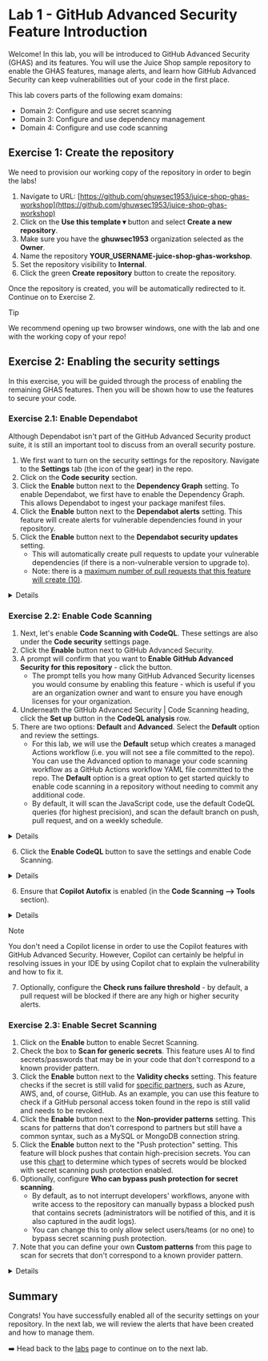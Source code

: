 # Lab 1 - GitHub Advanced Security Feature Introduction

Welcome! In this lab, you will be introduced to GitHub Advanced Security (GHAS) and its features. You will use the Juice Shop sample repository to enable the GHAS features, manage alerts, and learn how GitHub Advanced Security can keep vulnerabilities out of your code in the first place.

This lab covers parts of the following exam domains:

- Domain 2: Configure and use secret scanning
- Domain 3: Configure and use dependency management
- Domain 4: Configure and use code scanning

## Exercise 1: Create the repository

We need to provision our working copy of the repository in order to begin the labs!

1. Navigate to URL: [https://github.com/ghuwsec1953/juice-shop-ghas-workshop](https://github.com/ghuwsec1953/juice-shop-ghas-workshop)
2. Click on the **Use this template ▾** button and select **Create a new repository**.
3. Make sure you have the **ghuwsec1953** organization selected as the **Owner**.
4. Name the repository **YOUR_USERNAME-juice-shop-ghas-workshop**.
5. Set the repository visibility to **Internal**.
6. Click the green **Create repository** button to create the repository.

Once the repository is created, you will be automatically redirected to it.  Continue on to Exercise 2.

> [!TIP]
> We recommend opening up two browser windows, one with the lab and one with the working copy of your repo!

## Exercise 2: Enabling the security settings

In this exercise, you will be guided through the process of enabling the remaining GHAS features. Then you will be shown how to use the features to secure your code.

### Exercise 2.1: Enable Dependabot

Although Dependabot isn't part of the GitHub Advanced Security product suite, it is still an important tool to discuss from an overall security posture.

1. We first want to turn on the security settings for the repository. Navigate to the **Settings** tab (the icon of the gear) in the repo.
2. Click on the  **Code security** section.
3. Click the **Enable** button next to the **Dependency Graph** setting. To enable Dependabot, we first have to enable the Dependency Graph. This allows Dependabot to ingest your package manifest files.
4. Click the **Enable** button next to the **Dependabot alerts** setting. This feature will create alerts for vulnerable dependencies found in your repository.
5. Click the **Enable** button next to the **Dependabot security updates** setting.
    - This will automatically create pull requests to update your vulnerable dependencies (if there is a non-vulnerable version to upgrade to).
    - Note: there is a [maximum number of pull requests that this feature will create (10)](https://docs.github.com/en/enterprise-cloud@latest/code-security/dependabot/working-with-dependabot/troubleshooting-dependabot-errors#dependabot-cannot-open-any-more-pull-requests).

<details>
  <img src="images/lab-1-1-1.png"/>
</details>

### Exercise 2.2: Enable Code Scanning

1. Next, let's enable **Code Scanning with CodeQL**. These settings are also under the **Code security** settings page.
2. Click the **Enable** button next to GitHub Advanced Security.
3. A prompt will confirm that you want to **Enable GitHub Advanced Security for this repository** - click the button.
    - The prompt tells you how many GitHub Advanced Security licenses you would consume by enabling this feature - which is useful if you are an organization owner and want to ensure you have enough licenses for your organization.
4. Underneath the GitHub Advanced Security | Code Scanning heading, click the **Set up** button in the **CodeQL analysis** row.
5. There are two options: **Default** and **Advanced**. Select the **Default** option and review the settings.
    - For this lab, we will use the **Default** setup which creates a managed Actions workflow (i.e. you will not see a file committed to the repo). You can use the Advanced option to manage your code scanning workflow as a GitHub Actions workflow YAML file committed to the repo. The **Default** option is a great option to get started quickly to enable code scanning in a repository without needing to commit any additional code.
    - By default, it will scan the JavaScript code, use the default CodeQL queries (for highest precision), and scan the default branch on push, pull request, and on a weekly schedule.

<details>
  <img src="images/lab-1-2-1.png"/>
</details>
  
6. Click the **Enable CodeQL** button to save the settings and enable Code Scanning.

<details>
  <img src="images/lab-1-2-2.png"/>
</details>
  
6. Ensure that **Copilot Autofix** is enabled (in the **Code Scanning --> Tools** section).

<details>
  <img src="images/lab-1-2-3.png"/>
</details>

> [!NOTE]  
> You don't need a Copilot license in order to use the Copilot features with GitHub Advanced Security. However, Copilot can certainly be helpful in resolving issues in your IDE by using Copilot chat to explain the vulnerability and how to fix it.

7. Optionally, configure the **Check runs failure threshold** - by default, a pull request will be blocked if there are any high or higher security alerts.

### Exercise 2.3: Enable Secret Scanning

1. Click on the **Enable** button to enable Secret Scanning.
2. Check the box to **Scan for generic secrets**. This feature uses AI to find secrets/passwords that may be in your code that don't correspond to a known provider pattern.
3. Click the **Enable** button next to the **Validity checks** setting. This feature checks if the secret is still valid for [specific partners](https://docs.github.com/en/enterprise-cloud@latest/code-security/secret-scanning/introduction/supported-secret-scanning-patterns#high-confidence-patterns), such as Azure, AWS, and, of course, GitHub. As an example, you can use this feature to check if a GitHub personal access token found in the repo is still valid and needs to be revoked.
4. Click the **Enable** button next to the **Non-provider patterns** setting. This scans for patterns that don't correspond to partners but still have a common syntax, such as a MySQL or MongoDB connection string.
5. Click the **Enable** button next to the "Push protection" setting. This feature will block pushes that contain high-precision secrets. You can use this [chart](https://docs.github.com/en/enterprise-cloud@latest/code-security/secret-scanning/introduction/supported-secret-scanning-patterns#supported-secrets) to determine which types of secrets would be blocked with secret scanning push protection enabled.
6. Optionally, configure **Who can bypass push protection for secret scanning**. 
    - By default, as to not interrupt developers' workflows, anyone with write access to the repository can manually bypass a blocked push that contains secrets (administrators will be notified of this, and it is also captured in the audit logs).
    - You can change this to only allow select users/teams (or no one) to bypass secret scanning push protection.
7. Note that you can define your own **Custom patterns** from this page to scan for secrets that don't correspond to a known provider pattern.

<details>
  <img src="images/lab-1-3-1.png"/>
</details>

## Summary

Congrats! You have successfully enabled all of the security settings on your repository. In the next lab, we will review the alerts that have been created and how to manage them.

➡️ Head back to the [labs](README.md) page to continue on to the next lab.
